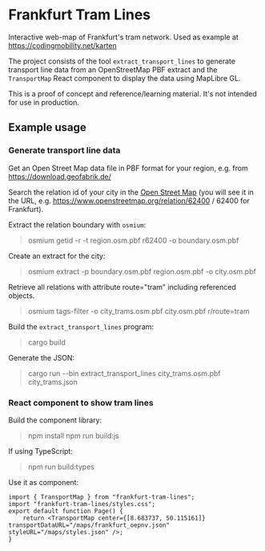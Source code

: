 # Frankfurt Tram Lines

Interactive web-map of Frankfurt's tram network. Used as example at
https://codingmobility.net/karten

The project consists of the tool `extract_transport_lines` to generate transport
line data from an OpenStreetMap PBF extract and the `TransportMap` React
component to display the data using MapLibre GL.

This is a proof of concept and reference/learning material. It's not intended
for use in production.

## Example usage

### Generate transport line data

Get an Open Street Map data file in PBF format for your region, e.g. from
https://download.geofabrik.de/

Search the relation id of your city in the [Open Street
Map](https://www.openstreetmap.org/) (you will see it in the URL, e.g.
https://www.openstreetmap.org/relation/62400 / 62400 for Frankfurt).

Extract the relation boundary with `osmium`:

> osmium getid -r -t region.osm.pbf r62400 -o boundary.osm.pbf

Create an extract for the city:

> osmium extract -p boundary.osm.pbf region.osm.pbf -o city.osm.pbf

Retrieve all relations with attribute route="tram" including referenced objects.

> osmium tags-filter -o city_trams.osm.pbf city.osm.pbf r/route=tram

Build the `extract_transport_lines` program:

> cargo build

Generate the JSON:

> cargo run --bin extract_transport_lines city_trams.osm.pbf city_trams.json

### React component to show tram lines

Build the component library:

> npm install
> npm run build:js

If using TypeScript:

> npm run build:types

Use it as component:

```tsx
import { TransportMap } from "frankfurt-tram-lines";
import "frankfurt-tram-lines/styles.css";
export default function Page() {
    return <TransportMap center={[8.683737, 50.115161]} transportDataURL="/maps/frankfurt_oepnv.json" styleURL="/maps/styles.json" />;
}
```
